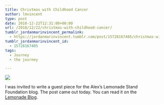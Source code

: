 ```yaml
---
title: Christmas with Childhood Cancer
author: lmvincent
type: post
date: 2010-12-22T12:31:00+00:00
url: /2010/12/22/christmas-with-childhood-cancer/
tumblr_jordanmarinvincent_permalink:
  - https://jordanmarinvincent.tumblr.com/post/15728167405/christmas-with-childhood-cancer
tumblr_jordanmarinvincent_id:
  - 15728167405
tags:
  - Journey
  - the journey

---
```

![][1]

I was invited to write a guest piece for the Alex&rsquo;s Lemonade Stand Foundation blog. The post came out today. You can read it on the <a href="https://lemonadeblog.com/2010/12/guest-blogger-laurence-vincent.html" target="_blank" rel="noopener">Lemonade Blog</a>.

 [1]: https://media.tumblr.com/tumblr_lyvq1zCubL1r5aaue.png